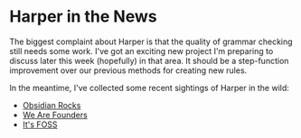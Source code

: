 # Harper in the News

The biggest complaint about Harper is that the quality of grammar checking still needs some work.
I've got an exciting new project I'm preparing to discuss later this week (hopefully) in that area.
It should be a step-function improvement over our previous methods for creating new rules.

In the meantime, I've collected some recent sightings of Harper in the wild:

- [Obsidian Rocks](https://obsidian.rocks/resource-harper/)
- [We Are Founders](https://www.wearefounders.uk/the-grammar-checker-that-actually-gets-developers-meet-harper/)
- [It's FOSS](https://itsfoss.com/harper-grammar-checker/)
